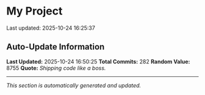 # My Project


Last updated: 2025-10-24 16:25:37

































































































































































































































































































































































































































































































































































































































































































## Auto-Update Information

**Last Updated:** 2025-10-24 16:50:25
**Total Commits:** 282
**Random Value:** 8755
**Quote:** _Shipping code like a boss._

---
_This section is automatically generated and updated._
